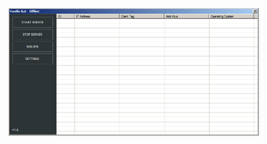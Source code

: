 ![Screenshot](https://raw.githubusercontent.com/Cryakl/Ultimate-RAT-Collection/refs/heads/main/VanillaRat/Vanilla%20Rat%20V1.6/Screenshot.png)
